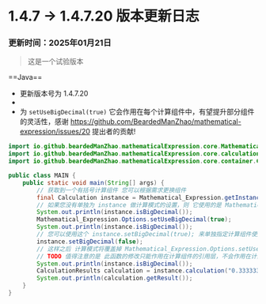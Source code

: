 # 1.4.7 -> 1.4.7.20 版本更新日志

### 更新时间：2025年01月21日

> 这是一个试验版本

==Java==

- 更新版本号为 1.4.7.20
- 
- 为 `setUseBigDecimal(true)` 它会作用在每个计算组件中，有望提升部分组件的灵活性，感谢 https://github.com/BeardedManZhao/mathematical-expression/issues/20 提出者的贡献!

```java
import io.github.beardedManZhao.mathematicalExpression.core.Mathematical_Expression;
import io.github.beardedManZhao.mathematicalExpression.core.calculation.Calculation;
import io.github.beardedManZhao.mathematicalExpression.core.container.CalculationResults;

public class MAIN {
    public static void main(String[] args) {
        // 获取到一个有括号计算组件 您可以根据需求更换组件
        final Calculation instance = Mathematical_Expression.getInstance(Mathematical_Expression.bracketsCalculation2);
        // 如果您没有单独为 instance 做计算模式的设置，则 它使用的是 Mathematical_Expression.Options 的配置
        System.out.println(instance.isBigDecimal());
        Mathematical_Expression.Options.setUseBigDecimal(true);
        System.out.println(instance.isBigDecimal());
        // 您可以使用这个 instance.setBigDecimal(true); 来单独指定计算组件使用的计算模式
        instance.setBigDecimal(false);
        // 这样之后 计算模式将覆盖掉 Mathematical_Expression.Options.setUseBigDecimal(true); 不会受到约束 由计算组件单独管理
        // TODO 值得注意的是 此函数的修改只能作用在计算组件的引用层，不会作用在计算组件的单例子组件上（单例在内存中是唯一且只读的，这有利于性能和内存优化），因此 更推荐使用全局配置，全局配置可以有效的作用到更底层
        System.out.println(instance.isBigDecimal());
        CalculationResults calculation = instance.calculation("0.333333333333*3");
        System.out.println(calculation.getResult());
    }
}
```